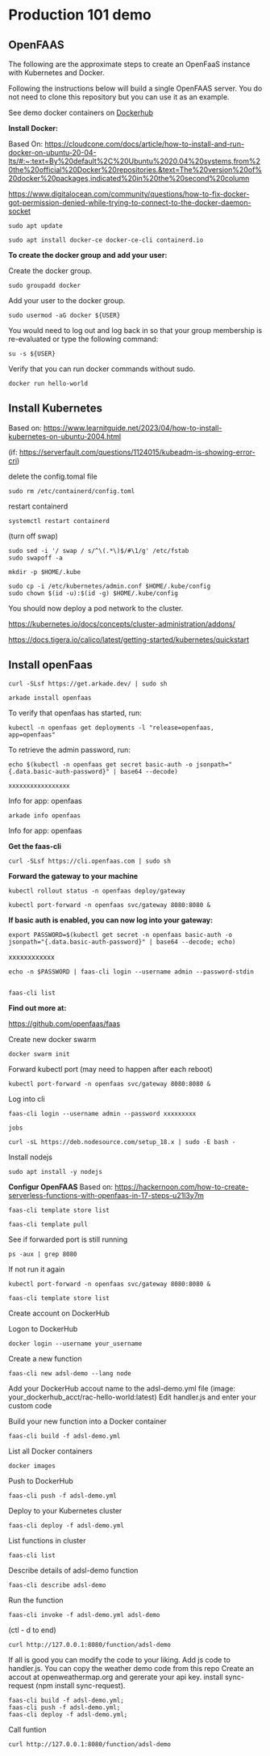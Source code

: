 # Production 101 demo

## OpenFAAS

The following are the approximate steps to create an OpenFaaS instance with Kubernetes and Docker.

Following the instructions below will build a single OpenFAAS server. You do not need to clone this repository but you can use it as an example.

See demo docker containers on [Dockerhub](https://hub.docker.com/r/dhscott/adsl-demo)

**Install Docker:**

Based On:
https://cloudcone.com/docs/article/how-to-install-and-run-docker-on-ubuntu-20-04-lts/#:~:text=By%20default%2C%20Ubuntu%2020.04%20systems,from%20the%20official%20Docker%20repositories.&text=The%20version%20of%20docker%20packages,indicated%20in%20the%20second%20column

 
https://www.digitalocean.com/community/questions/how-to-fix-docker-got-permission-denied-while-trying-to-connect-to-the-docker-daemon-socket

    sudo apt update

    sudo apt install docker-ce docker-ce-cli containerd.io

**To create the docker group and add your user:**

Create the docker group.

    sudo groupadd docker

Add your user to the docker group.

    sudo usermod -aG docker ${USER}

You would need to log out and log back in so that your group membership is re-evaluated or type the following command:

    su -s ${USER}

Verify that you can run docker commands without sudo.

    docker run hello-world

## Install Kubernetes

  
Based on:
https://www.learnitguide.net/2023/04/how-to-install-kubernetes-on-ubuntu-2004.html

(if: https://serverfault.com/questions/1124015/kubeadm-is-showing-error-cri)

delete the config.tomal file 

    sudo rm /etc/containerd/config.toml

restart containerd 

    systemctl restart containerd

(turn off swap)

    sudo sed -i '/ swap / s/^\(.*\)$/#\1/g' /etc/fstab
    sudo swapoff -a

    mkdir -p $HOME/.kube

    sudo cp -i /etc/kubernetes/admin.conf $HOME/.kube/config
    sudo chown $(id -u):$(id -g) $HOME/.kube/config


You should now deploy a pod network to the cluster.

https://kubernetes.io/docs/concepts/cluster-administration/addons/

https://docs.tigera.io/calico/latest/getting-started/kubernetes/quickstart

  
## Install openFaas

    curl -SLsf https://get.arkade.dev/ | sudo sh

    arkade install openfaas

To verify that openfaas has started, run:

    kubectl -n openfaas get deployments -l "release=openfaas, app=openfaas"

To retrieve the admin password, run:

    echo $(kubectl -n openfaas get secret basic-auth -o jsonpath="{.data.basic-auth-password}" | base64 --decode)

    xxxxxxxxxxxxxxxxx

Info for app: openfaas

    arkade info openfaas

Info for app: openfaas

**Get the faas-cli**

    curl -SLsf https://cli.openfaas.com | sudo sh

  

**Forward the gateway to your machine**

    kubectl rollout status -n openfaas deploy/gateway

    kubectl port-forward -n openfaas svc/gateway 8080:8080 &

  

**If basic auth is enabled, you can now log into your gateway:**

    export PASSWORD=$(kubectl get secret -n openfaas basic-auth -o jsonpath="{.data.basic-auth-password}" | base64 --decode; echo)

xxxxxxxxxxxx

    echo -n $PASSWORD | faas-cli login --username admin --password-stdin


    faas-cli list

**Find out more at:**

https://github.com/openfaas/faas

Create new docker swarm

    docker swarm init

Forward kubectl port (may need to happen after each reboot)
 
    kubectl port-forward -n openfaas svc/gateway 8080:8080 &

Log into cli

    faas-cli login --username admin --password xxxxxxxxx

    jobs

    curl -sL https://deb.nodesource.com/setup_18.x | sudo -E bash -
Install nodejs 

    sudo apt install -y nodejs

**Configur OpenFAAS**
Based on:
https://hackernoon.com/how-to-create-serverless-functions-with-openfaas-in-17-steps-u21l3y7m
  
    faas-cli template store list

    faas-cli template pull

See if forwarded port is still running

    ps -aux | grep 8080
    
If not run it again

    kubectl port-forward -n openfaas svc/gateway 8080:8080 &

    faas-cli template store list

Create account on DockerHub

Logon to DockerHub

    docker login --username your_username

Create a new function  

    faas-cli new adsl-demo --lang node

Add your DockerHub accout name to the adsl-demo.yml file (image: your_dockerhub_acct/rac-hello-world:latest)
Edit handler.js and enter your custom code

Build your new function into a Docker container

    faas-cli build -f adsl-demo.yml

 List all Docker containers
 
    docker images

Push to DockerHub

    faas-cli push -f adsl-demo.yml

Deploy to your Kubernetes cluster
      
    faas-cli deploy -f adsl-demo.yml

List functions in cluster
    
    faas-cli list

Describe details of adsl-demo function
      
    faas-cli describe adsl-demo

Run the function
      
    faas-cli invoke -f adsl-demo.yml adsl-demo

(ctl - d to end)

    curl http://127.0.0.1:8080/function/adsl-demo

    
If all is good you can modify the code to your liking. Add js code to handler.js. You can copy the weather demo code from this repo Create an accout at openweathermap.org and gererate your api key. install sync-request (npm install sync-request). 
    
    faas-cli build -f adsl-demo.yml; 
    faas-cli push -f adsl-demo.yml; 
    faas-cli deploy -f adsl-demo.yml; 
    
Call funtion     

    curl http://127.0.0.1:8080/function/adsl-demo
